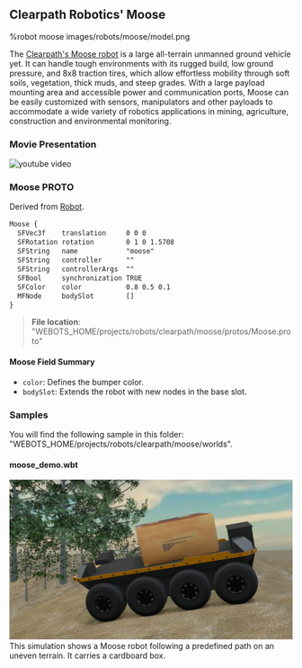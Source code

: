 ## Clearpath Robotics' Moose

%robot moose images/robots/moose/model.png

The [Clearpath's Moose robot](https://www.clearpathrobotics.com/moose-ugv/) is a large all-terrain unmanned ground vehicle yet. It can handle tough environments with its rugged build, low ground pressure, and 8x8 traction tires, which allow effortless mobility through soft soils, vegetation, thick muds, and steep grades.
With a large payload mounting area and accessible power and communication ports, Moose can be easily customized with sensors, manipulators and other payloads to accommodate a wide variety of robotics applications in mining, agriculture, construction and environmental monitoring.

### Movie Presentation

![youtube video](https://www.youtube.com/watch?v=joPAnZcOouc)

### Moose PROTO

Derived from [Robot](../reference/robot.md).

```
Moose {
  SFVec3f    translation     0 0 0
  SFRotation rotation        0 1 0 1.5708
  SFString   name            "moose"
  SFString   controller      ""
  SFString   controllerArgs  ""
  SFBool     synchronization TRUE
  SFColor    color           0.8 0.5 0.1
  MFNode     bodySlot        []
}
```

> **File location**: "WEBOTS\_HOME/projects/robots/clearpath/moose/protos/Moose.proto"

#### Moose Field Summary

- `color`: Defines the bumper color.
- `bodySlot`: Extends the robot with new nodes in the base slot.

### Samples

You will find the following sample in this folder: "WEBOTS\_HOME/projects/robots/clearpath/moose/worlds".

#### moose\_demo.wbt

![moose_demo.wbt.png](images/robots/moose/moose_demo.wbt.png) This simulation shows a Moose robot following a predefined path on an uneven terrain. It carries a cardboard box.
